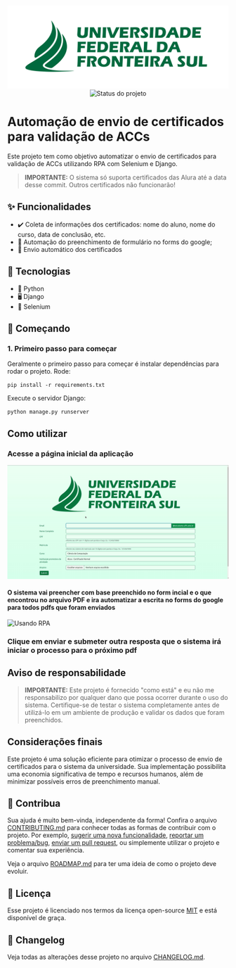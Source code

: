 <p align="center">
    <img width="800" src="https://raw.githubusercontent.com/mascDriver/automacaoAccUFFS/master/assets/logo_uffs.png" title="Logo do projeto"><br />
    <img src="https://img.shields.io/maintenance/yes/2023?style=for-the-badge" title="Status do projeto">
</p>

# Automação de envio de certificados para validação de ACCs

Este projeto tem como objetivo automatizar o envio de certificados para validação de ACCs utilizando RPA com Selenium e
Django.

> **IMPORTANTE:** O sistema só suporta certificados das Alura até a data desse commit.
> Outros certificados não funcionarão!

## ✨ Funcionalidades

* ✔️ Coleta de informações dos certificados: nome do aluno, nome do curso, data de conclusão, etc.
* 🥢 Automação do preenchimento de formulário no forms do google;
* 🖖 Envio automático dos certificados

## 🔧 Tecnologias

- 🐍 Python
- 🖥 Django
- 🤖 Selenium

## 🚀 Começando

### 1. Primeiro passo para começar

Geralmente o primeiro passo para começar é instalar dependências para rodar o projeto. Rode:

```shell
pip install -r requirements.txt
```

Execute o servidor Django:

```shell
python manage.py runserver
```

## Como utilizar

### Acesse a página inicial da aplicação

![Preenchendo campos](https://raw.githubusercontent.com/mascDriver/automacaoAccUFFS/master/preenchendo_campos.gif)

#### O sistema vai preencher com base preenchido no form incial e o que encontrou no arquivo PDF e ira automatizar a escrita no forms do google para todos pdfs que foram enviados

![Usando RPA](/usando_rpa.gif)

### Clique em enviar e submeter outra resposta que o sistema irá iniciar o processo para o próximo pdf

## Aviso de responsabilidade

> **IMPORTANTE:** Este projeto é fornecido "como está" e eu não me responsabilizo por qualquer dano que possa ocorrer
> durante o uso do sistema. Certifique-se de testar o sistema completamente antes de utilizá-lo em um ambiente de
> produção e validar os dados que foram preenchidos.

## Considerações finais

Este projeto é uma solução eficiente para otimizar o processo de envio de certificados para o sistema da universidade.
Sua implementação possibilita uma economia significativa de tempo e recursos humanos, além de minimizar possíveis erros
de preenchimento manual.

## 🤝 Contribua

Sua ajuda é muito bem-vinda, independente da forma! Confira o arquivo [CONTRIBUTING.md](CONTRIBUTING.md) para conhecer
todas as formas de contribuir com o projeto. Por
exemplo, [sugerir uma nova funcionalidade](https://github.com/ccuffs/template/issues/new?assignees=&labels=&template=feature_request.md&title=), [reportar um problema/bug](https://github.com/ccuffs/template/issues/new?assignees=&labels=bug&template=bug_report.md&title=), [enviar um pull request](https://github.com/ccuffs/hacktoberfest/blob/master/docs/tutorial-pull-request.md),
ou simplemente utilizar o projeto e comentar sua experiência.

Veja o arquivo [ROADMAP.md](ROADMAP.md) para ter uma ideia de como o projeto deve evoluir.

## 🎫 Licença

Esse projeto é licenciado nos termos da licença open-source [MIT](https://choosealicense.com/licenses/mit) e está
disponível de graça.

## 🧬 Changelog

Veja todas as alterações desse projeto no arquivo [CHANGELOG.md](CHANGELOG.md).
